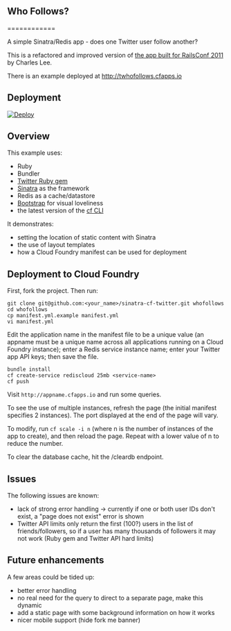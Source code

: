 ## Who Follows?
============

A simple Sinatra/Redis app - does one Twitter user follow another?

This is a refactored and improved version of [the app built for RailsConf 2011](http://support.cloudfoundry.com/entries/20117991-cloud-foundry-workshop-at-railsconf-2011) by Charles Lee.

There is an example deployed at <http://twhofollows.cfapps.io>

## Deployment

[![Deploy](https://i.imgur.com/fcN5hyU.png)](http://localhost:4567/deploy?source=https://github.com/tushar-dadlani/sinatra-cf-twitter)

## Overview

This example uses:

- Ruby
- Bundler
- [Twitter Ruby gem](https://github.com/sferik/twitter)
- [Sinatra](http://www.sinatrarb.com/) as the framework
- Redis as a cache/datastore
- [Bootstrap](http://getbootstrap.com) for visual loveliness
- the latest version of the [cf CLI](https://console.run.pivotal.io/tools)

It demonstrates:

- setting the location of static content with Sinatra
- the use of layout templates
- how a Cloud Foundry manifest can be used for deployment

## Deployment to Cloud Foundry

First, fork the project. Then run:

    git clone git@github.com:<your_name>/sinatra-cf-twitter.git whofollows
    cd whofollows
    cp manifest.yml.example manifest.yml
    vi manifest.yml

Edit the application name in the manifest file to be a unique value (an appname must be a unique name across all applications running on a Cloud Foundry instance); enter a Redis service instance name; enter your Twitter app API keys; then save the file.

    bundle install
    cf create-service rediscloud 25mb <service-name>
    cf push

Visit `http://appname.cfapps.io` and run some queries.

To see the use of multiple instances, refresh the page (the initial manifest specifies 2 instances). The port displayed at the end of the page will vary.

To modify, run `cf scale -i n` (where n is the number of instances of the app to create), and then reload the page. Repeat with a lower value of n to reduce the number.

To clear the database cache, hit the /cleardb endpoint.

## Issues

The following issues are known:

- lack of strong error handling -> currently if one or both user IDs don't exist, a "page does not exist" error is shown
- Twitter API limits only return the first (100?) users in the list of friends/followers, so if a user has many thousands of followers it may not work (Ruby gem and Twitter API hard limits)

## Future enhancements

A few areas could be tided up:

- better error handling
- no real need for the query to direct to a separate page, make this dynamic
- add a static page with some background information on how it works
- nicer mobile support (hide fork me banner)
